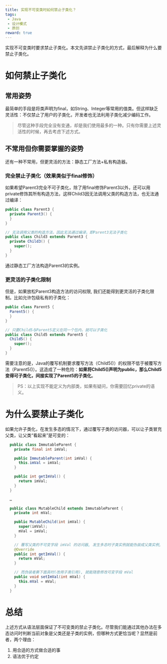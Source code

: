 ```yaml
---
title: 实现不可变类时如何禁止子类化？
tags: 
 - Java
 - 设计模式
 - 原创
reward: true  
---
```


实现不可变类时要求禁止子类化。本文先讲禁止子类化的方式，最后解释为什么要禁止子类化。

<!--more-->

# 如何禁止子类化

## 常用姿势

最简单的手段是将类声明为final，如String、Integer等常用的值类。但这样缺乏灵活性：不仅禁止了用户的子类化，开发者也无法利用子类化减少编码工作。

>尽管这种手段完全没有变通，却是我们使用最多的一种。只有你需要上述灵活性的时候，再去考虑下述方式。

## 不常用但你需要掌握的姿势

还有一种不常用，但更灵活的方法：静态工厂方法+私有构造器。

### 完全禁止子类化（效果类似于final修饰）

如果希望Parent3完全不可子类化，除了用final修饰Parent3以外，还可以用private修饰其所有构造方法，这样Child3因无法调用父类的构造方法，也无法通过编译：

```java
public class Parent3 {
  private Parent3() {
  }
}

// 无法调用父类的构造方法，因此无法通过编译，即Parent3无法子类化
public class Child3 extends Parent3 {
  private Child3() {
    super();
  }
}
```

通过静态工厂方法构造Parent3的实例。

### 更灵活的子类化限制

但是，如果放松Parent3构造方法的访问权限, 我们还能得到更灵活的子类化限制。比如允许包级私有的子类化：

```java
public class Parent5 {
  Parent5() {
  }
}

// 只要Child5与Parent5定义在同一个包内，就可以子类化
public class Child5 extends Parent5 {
  Child5() {
    super();
  }
}
```

需要注意的是，Java的覆写机制要求覆写方法（Child5()）的权限不低于被覆写方法（Parent5()）。这造成了一种危险：**如果将Child5()声明为public，那么Child5变得可子类化，间接实现了Parent5的子类化**。

>PS：以上实现不能定义为内部类，如果有疑问，你需要回忆private的语义。

# 为什么要禁止子类化

如果允许子类化，在发生多态的情况下，通过覆写子类的访问器，可以让子类冒充父类，让父类“看起来”是可变的：

```java
  public class ImmutableParent {
    private final int imVal;

    public ImmutableParent(int imVal) {
      this.imVal = imVal;
    }

    public int getImVal() {
      return imVal;
    }
  }

  …

  public class MutableChild extends ImmutableParent {
    private int mVal;

    public MutableChild(int imVal) {
      super(imVal);
      mVal = imVal;
    }

    // 覆写父类的不可变字段 imVal 的访问器, 发生多态时子类实例就能伪装成父类实例, 让用户访问可变字段 mVal
    @Override
    public int getImVal() {
      return mVal;
    }

    // 而伪装者撕下面具时(改用子类引用), 就能随意修改可变字段 mVal
    public void setImVal(int mVal) {
      this.mVal = mVal;
    }
  }
```

# 总结

上述方式从语法层面保证了不可变类的禁止子类化。尽管我们能通过其他办法在多态访问时判断当前对象是父类还是子类的实例，但哪种方式更恰当呢？显然是前者，两个理由：

1. 用合适的方式做合适的事
2. 语法优于约定
